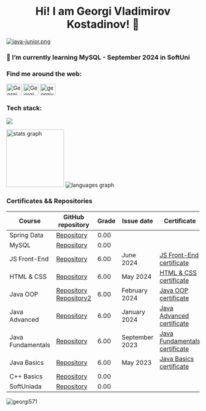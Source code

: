 ### <h1 align="center">Hi! I am Georgi Vladimirov Kostadinov! 👋 </h1>

<a href="https://prikachi.net/image/HTTq0"><img src="https://prikachi.net/images/2024/03/17/java-junior.png" alt="java-junior.png" border="0" /></a>

### 🌱 I’m currently learning MySQL - September 2024 in SoftUni

### <h3 align="left"> Find me around the web:</h3>
  <p align="left">
    <a href="https://linkedin.com/in/georgi-kostadinov-711578242" target="blank">
      <img align="center" src="https://cdn.worldvectorlogo.com/logos/linkedin-icon-2.svg" 
           alt="Georgi Kostadinov" height="30" width="40" /></a>
    <a href="https://www.facebook.com/profile.php?id=100080216182322" target="blank">
      <img align="center" src="https://raw.githubusercontent.com/rahuldkjain/github-profile-readme-generator/master/src/images/icons/Social/facebook.svg" 
           alt="Georgi Kostadinov" height="30" width="40" /></a>
    <a href="https://www.instagram.com/georgivk93" target="blank">
      <img align="center" src="https://cdn.worldvectorlogo.com/logos/instagram-2016-6.svg" 
           alt="georgivk93" height="30" width="40" /></a>
</p>


### <h3 align="left">Tech stack:</h3>
  <p align="left">
    <img src="https://skillicons.dev/icons?i=java,js,html,css,maven,github,idea,postman,figma" />
  </p>

  <img src="https://github-readme-stats.vercel.app/api?username=georgi571&show_icons=true&hide=contribs,prs&cache_seconds=86400&theme=holi" height="150" alt="stats graph"  /> <img src="https://github-readme-stats.vercel.app/api/top-langs?username=georgi571&locale=en&hide_title=false&layout=compact&card_width=320&langs_count=5&theme=holi&hide_border=false" alt="languages graph"  />


### Certificates && Repositories

| Course        | GitHub repository | Grade | Issue date | Certificate |
| ------------- | ----------------- | ----- | ---------- | ----------- |
| Spring Data | [Repository](https://github.com/georgi571/Software-University-Spring/tree/main/src/main/java/_1SpringData) | 0.00 | | |
| MySQL | [Repository](https://github.com/georgi571/Software-University/tree/main/src/_7MySQL) | 0.00 | | |
| JS Front-End | [Repository](https://github.com/georgi571/Software-University/tree/main/src/_6ProgrammingJSFrontEndJune2024) | 6.00 | June 2024 | [JS Front-End certificate](https://softuni.bg/Certificates/Details/223856/0c0e90bf)  |
| HTML & CSS | [Repository](https://github.com/georgi571/Software-University/tree/main/src/_5ProgrammingHTMLCSSMay2024) | 6.00 | May 2024 | [HTML & CSS certificate](https://softuni.bg/Certificates/Details/218380/2e71d87d) |
| Java OOP | [Repository](https://github.com/georgi571/Software-University/tree/main/src/_4ProgrammingJavaOOPFebruary2024) [Repository2](https://github.com/georgi571/Software-University-Testing/tree/main/src)  | 6.00 | February 2024 | [Java OOP certificate](https://softuni.bg/Certificates/Details/211085/e652d50e)|
| Java Advanced | [Repository](https://github.com/georgi571/Software-University/tree/main/src/_3ProgrammingJavaAdvancedJanuary2024) | 6.00 | January 2024 | [Java Advanced certificate](https://softuni.bg/Certificates/Details/203402/8fb9e569) |
| Java Fundamentals | [Repository](https://github.com/georgi571/Software-University/tree/main/src/_2ProgrammingFundamentalsWithJavaSeptember2023) | 6.00 | September 2023 | [Java Fundamentals certificate](https://softuni.bg/Certificates/Details/195113/0bdf1f65) |
| Java Basics | [Repository](https://github.com/georgi571/Software-University/tree/main/src/_1ProgrammingBasicsWithJavaMay2023) | 6.00 | May 2023 | [Java Basics certificate](https://softuni.bg/Certificates/Details/174972/9b2cb6eb) |
| C++ Basics | [Repository](https://github.com/georgi571/Software-University-CPP/tree/main/_1ProgrammingBasicsWithCPP) | 0.00 | | |
| SoftUniada | [Repository](https://github.com/georgi571/Software-University/tree/main/src/_0Softuniada) | 0.00 |  |  |

<p align="left"> <img src="https://komarev.com/ghpvc/?username=georgi571&label=Profile%20views&color=0e75b6&style=flat" alt="georgi571" /> </p>

<!--
**georgi571/georgi571** is a ✨ _special_ ✨ repository because its `README.md` (this file) appears on your GitHub profile.

Here are some ideas to get you started:

- 🔭 I’m currently working on ...
- 🌱 I’m currently learning ...
- 👯 I’m looking to collaborate on ...
- 🤔 I’m looking for help with ...
- 💬 Ask me about ...
- 📫 How to reach me: ...
- 😄 Pronouns: ...
- ⚡ Fun fact: ...
-->
